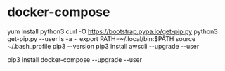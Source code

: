 # docker-compose

yum install python3 
curl -O https://bootstrap.pypa.io/get-pip.py
python3 get-pip.py --user
ls -a ~
export PATH=~/.local/bin:$PATH
source ~/.bash_profile
pip3 --version
pip3 install awscli --upgrade --user

pip3 install docker-compose --upgrade --user
